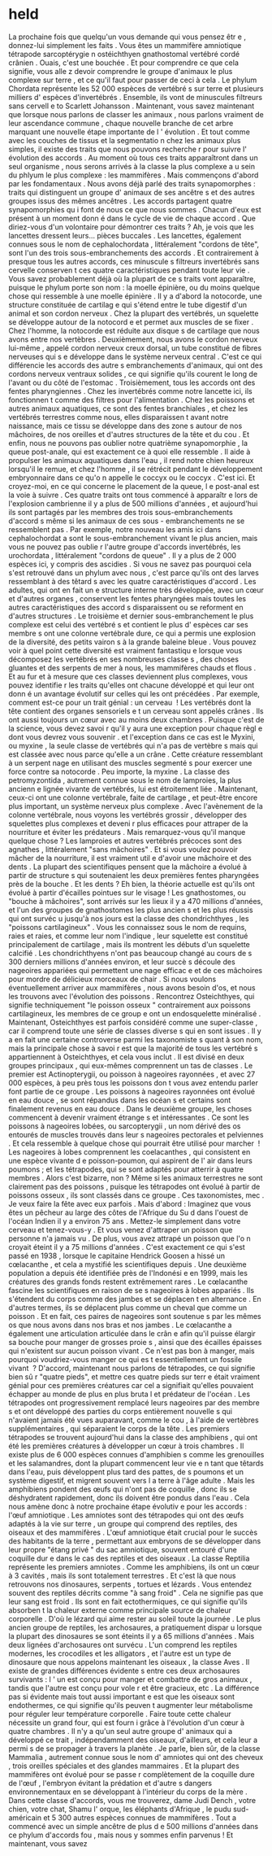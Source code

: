 # held

La prochaine fois que quelqu'un vous demande qui vous pensez êtr  e , donnez-lui simplement les faits . Vous êtes un mammifère amniotique tétrapode sarcoptérygie n ostéichthyen gnathostomal vertébré cordé crânien  . Ouais, c'est une bouchée . Et pour comprendre ce que cela signifie, vous alle z devoir comprendre le groupe d'animaux le plus complexe sur terre , et ce qu'il faut pour passer de ceci à cela . Le phylum Chordata représente les 52 000 espèces de vertébré s sur terre et plusieurs milliers d' espèces d'invertébrés . Ensemble, ils vont de minuscules filtreurs sans cervell  e to Scarlett Johansson . Maintenant, vous savez maintenant que lorsque nous parlons de classer les animaux , nous parlons vraiment de leur ascendance commune , chaque nouvelle branche de cet arbre marquant une nouvelle étape importante de l  ' évolution . Et tout comme avec les couches de tissus et la segmentatio n chez les animaux plus simples, il existe des traits que nous pouvons recherche r pour suivre l' évolution des accords . Au moment où tous ces traits apparaîtront dans un seul organisme , nous serons arrivés à la classe la plus complexe a u sein du phlyum le plus complexe : les mammifères . Mais commençons d'abord par les fondamentaux . Nous avons déjà parlé des traits synapomorphes  : traits qui distinguent un groupe d' animaux de ses ancêtre s et des autres groupes issus des mêmes ancêtres . Les accords partagent quatre synapomorphies qu  i font de nous ce que nous sommes . Chacun d'eux est présent à un moment donn  é dans le cycle de vie de chaque accord . Que diriez-vous d'un volontaire pour démontrer ces traits ? Ah, je vois que les lancettes dressent leurs... pièces buccales . Les lancettes, également connues sous le nom de cephalochordata , littéralement "cordons de tête", sont l'un des trois sous-embranchements des accords . Et contrairement à presque tous les autres accords, ces minuscule s filtreurs invertébrés sans cervelle conserven t ces quatre caractéristiques pendant toute leur vie . Vous savez probablement déjà où la plupart de ce s traits vont apparaître, puisque le phylum porte son nom  : la moelle épinière, ou du moins quelque chose qui ressemble   à une moelle épinière . Il y a d'abord la notocorde, une structure constituée de cartilag e qui s'étend entre le tube digestif d'un animal et son cordon nerveux . Chez la plupart des vertébrés, un squelette se développe autour de la notocord  e et permet aux muscles de se fixer . Chez l'homme, la notocorde est réduite aux disque s de cartilage que nous avons entre nos vertèbres . Deuxièmement, nous avons le cordon nerveux lui-même , appelé cordon nerveux creux dorsal, un tube constitué de fibres nerveuses qui s e développe dans le système nerveux central . C'est ce qui différencie les accords des autre s embranchements d'animaux, qui ont des cordons nerveux ventraux solides , ce qui signifie qu'ils courent le long de l'avant ou du côté de l'estomac . Troisièmement, tous les accords ont des fentes pharyngiennes . Chez les invertébrés comme notre lancette ici, ils fonctionnen  t comme des filtres pour l'alimentation . Chez les poissons et autres animaux aquatiques, ce sont des fentes branchiales , et chez les vertébrés terrestres comme nous, elles disparaissen t avant notre naissance, mais ce tissu se développe dans des zone s autour de nos mâchoires, de nos oreilles et d'autres structures de la tête et du cou . Et enfin, nous ne pouvons pas oublier notre quatrième synapomorphie , la queue post-anale, qui est exactement ce à quoi elle ressemble . Il aide à propulser les animaux aquatiques dans l'eau , il rend notre chien heureux lorsqu'il le remue, et chez l'homme , il se rétrécit pendant le développement embryonnaire dans ce qu'o  n appelle le coccyx ou le coccyx  . C'est ici.   Et croyez-moi, en ce qui concerne le placement de la queue, l  e post-anal est la voie à suivre . Ces quatre traits ont tous commencé à apparaîtr e lors de l'explosion cambrienne il y a plus de 500 millions d'années , et aujourd'hui ils sont partagés par les membres des trois sous-embranchements d'accord s même si les animaux de ces sous  - embranchements ne se ressemblent pas . Par exemple, notre nouveau  les amis ici dans cephalochordat a sont le sous-embranchement vivant le plus ancien, mais vous ne pouvez pas oublie r l'autre groupe d'accords invertébrés, les urochordata  , littéralement "cordons de queue" . Il y a plus de 2 000 espèces ici, y compris des ascidies . Si vous ne savez pas pourquoi cela s'est retrouvé dans un phylum avec nous , c'est parce qu'ils ont des larves ressemblant à des têtard s avec les quatre caractéristiques d'accord . Les adultes, qui ont en fait un e structure interne très développée, avec un cœur et d'autres organes , conservent les fentes pharyngées mais toutes les autres caractéristiques des accord s disparaissent ou se reforment en d'autres structures . Le troisième et dernier sous-embranchement le plus complexe est celui des vertébré s et contient le plus d' espèces car ses membre s ont une colonne vertébrale dure, ce qui  a permis une explosion de la diversité, des petits vairon  s à la grande baleine bleue . Vous pouvez voir à quel point cette diversité est vraiment fantastiqu e lorsque vous décomposez les vertébrés en ses nombreuses classe s , des choses gluantes et des serpents de mer à nous, les mammifères chauds et flous . Et au fur et à mesure que ces classes deviennent plus complexes, vous pouvez identifie r les traits qu'elles ont chacune développé et qui leur ont donn é un avantage évolutif sur celles qui les ont précédées . Par exemple, comment est-ce pour un trait génial : un cerveau  ! Les vertébrés dont la tête contient des organes sensoriels e  t un cerveau sont appelés crânes . Ils ont aussi toujours un cœur avec au moins deux chambres . Puisque c'est de la science, vous devez savoi r qu'il y aura une exception pour chaque règl e dont vous devrez vous souvenir . et l'exception dans ce cas est le Myxini, ou myxine , la seule classe de vertébrés qui n'a pas de vertèbre s mais qui est classée avec nous parce qu'elle a un crâne . Cette créature ressemblant à un serpent nage en utilisant des muscles segmenté s pour exercer une force contre sa notocorde  . Peu importe, la myxine . La classe des petromyzontida , autrement connue sous le nom de lamproies, la plus ancienn  e lignée vivante de vertébrés, lui est étroitement liée . Maintenant, ceux-ci ont une colonne vertébrale, faite de cartilage , et peut-être encore plus important, un système nerveux plus complexe . Avec l'avènement de la colonne vertébrale, nous voyons les vertébrés grossir , développer des squelettes plus complexes et deveni r plus efficaces pour attraper de la nourriture et éviter les prédateurs . Mais remarquez-vous qu'il manque quelque chose  ? Les lamproies et autres vertébrés précoces sont des agnathes  , littéralement "sans mâchoires" . Et si vous voulez pouvoir mâcher de la nourriture, il est vraiment util  e d'avoir une mâchoire et des dents . La plupart des scientifiques pensent que la mâchoire a évolué à partir de structure s qui soutenaient les deux premières fentes pharyngées près de la bouche . Et les dents ?  Eh bien, la théorie actuelle est qu'ils ont évolué   à partir d'écailles pointues sur le visage  ! Les gnathostomes, ou "bouche à mâchoires", sont arrivés sur les lieux il y  a 470 millions d'années, et l'un des groupes de gnathostomes les plus ancien s et les plus réussis qui ont survéc u jusqu'à nos jours est la classe des chondrichthyes  , les "poissons cartilagineux" . Vous les connaissez sous le nom de requins, raies et raies, et comme leur nom l'indique , leur squelette est constitué principalement de cartilage , mais ils montrent les débuts d'un squelette calcifié . Les chondrichthyens n'ont pas beaucoup changé au cours de s 300 derniers millions d'années environ, et leur succè s découle des nageoires appariées qui permettent une nage efficac e et de ces mâchoires pour mordre de délicieux morceaux de chair . Si nous voulons éventuellement arriver aux mammifères , nous avons besoin d'os, et nous les trouvons avec l'évolution des poissons . Rencontrez Osteichthyes, qui signifie techniquement "le poisson osseux " contrairement aux poissons cartilagineux, les membres de ce group  e ont un endosquelette minéralisé . Maintenant, Osteichthyes est parfois considéré comme une super-classe , car il comprend toute une série de classes diverse  s qui en sont issues . Il y a en fait une certaine controverse parmi les taxonomiste s quant à son nom, mais la principale chose à savoi r est que la majorité de tous les vertébré s appartiennent à Osteichthyes, et cela vous inclut . Il est divisé en deux groupes principaux , qui eux-mêmes comprennent un tas de classes . Le premier est Actinopterygii, ou poisson à nageoires rayonnées , et avec 27 000 espèces, à peu près tous les poissons don t vous avez entendu parler font partie de ce groupe . Les poissons à nageoires rayonnées ont évolué en eau douce  , se sont répandus dans les océan s et certains sont finalement revenus en eau douce . Dans le deuxième groupe, les choses commencent à devenir vraiment étrange  s et intéressantes . Ce sont les poissons à nageoires lobées, ou sarcopterygii , un nom dérivé des os entourés de muscles trouvés dans leur  s nageoires pectorales et pelviennes . Et cela ressemble à quelque chose qui pourrait être utilisé pour marcher   ! Les nageoires à lobes comprennent les coelacanthes  , qui consistent en une espèce vivante d e poisson-poumon, qui aspirent de l' air dans leurs poumons ; et les tétrapodes, qui se sont adaptés pour atterrir à quatre membres  . Alors c'est bizarre, non  ? Même si les animaux terrestres ne sont clairement pas des poissons , puisque les tétrapodes ont évolué à partir de poissons osseux  , ils sont classés dans ce groupe  . Ces taxonomistes, mec . Je veux faire la fête avec eux parfois  . Mais d'abord  : Imaginez que vous êtes un pêcheur au large des côtes de l'Afrique du Su d dans l'ouest de l'océan Indien il y a environ 75 ans . Mettez-le simplement dans votre cerveau et tenez-vous-y . Et vous venez d'attraper un poisson que personne n'a jamais vu . De plus, vous avez attrapé un poisson que l'o n croyait éteint il y a 75 millions d'années . C'est exactement ce qui s'est passé en 1938 , lorsque le capitaine Hendrick Goosen a hissé un cœlacanthe , et cela a mystifié les scientifiques depuis . Une deuxième population a depuis été identifiée près de l'Indonési e en 1999, mais les créatures des grands fonds restent extrêmement rares . Le cœlacanthe fascine les scientifiques en raison de se  s nageoires à lobes appariés . Ils s'étendent du corps comme des jambes et se déplacen  t en alternance . En d'autres termes, ils se déplacent plus comme un cheval que comme un poisson . Et en fait, ces paires de nageoires sont soutenue s par les mêmes os que nous avons dans nos bras et nos jambes . Le cœlacanthe a également une articulation articulée dans le crân e afin qu'il puisse élargir sa bouche pour manger de grosses proie s , ainsi que des écailles épaisses qui n'existent sur aucun poisson vivant . Ce n'est pas bon à manger, mais pourquoi voudriez-vous manger ce qui es  t essentiellement un fossile vivant  ? D'accord, maintenant nous parlons de tétrapodes, ce qui signifie bien sû r "quatre pieds", et mettre ces quatre pieds sur terr e était vraiment génial pour ces premières créatures car cel a signifiait qu'elles pouvaient échapper au monde de plus en plus bruta  l et prédateur de l'océan . Les tétrapodes ont progressivement remplacé leurs nageoires par des membre s et ont développé des parties du corps entièrement nouvelle s qui n'avaient jamais été vues auparavant, comme le cou , à l'aide de vertèbres supplémentaires , qui séparaient le corps de la tête . Les premiers tétrapodes se trouvent aujourd'hui dans la classe des amphibiens , qui ont été les premières créatures à développer un cœur à trois chambres . Il existe plus de 6 000 espèces connues d'amphibien s comme les grenouilles et les salamandres, dont la plupart commencent leur vie e n tant que têtards dans l'eau, puis développent plus tard des pattes, de s poumons et un système digestif, et migrent souvent vers l  a terre à l'âge adulte . Mais les amphibiens pondent des œufs qui n'ont pas de coquille , donc ils se déshydratent rapidement, donc ils doivent être pondus dans l'eau . Cela nous amène donc à notre prochaine étape évolutiv  e pour les accords : l'œuf amniotique . Les amniotes sont des tétrapodes qui ont des œufs adaptés à la vie sur terre , un groupe qui comprend des reptiles, des oiseaux et des mammifères . L'œuf amniotique était crucial pour le succès des habitants de la terre , permettant aux embryons de se développer dans leur propre "étang privé " du sac amniotique, souvent entouré d'une coquille dur  e dans le cas des reptiles et des oiseaux . La classe Reptilia représente les premiers amniotes . Comme les amphibiens, ils ont un cœur à 3 cavités  , mais ils sont totalement terrestres . Et c'est là que nous retrouvons nos dinosaures, serpents  , tortues et lézards . Vous entendez souvent des reptiles décrits comme "à sang froid" . Cela ne signifie pas que leur sang est froid . Ils sont en fait ectothermiques, ce qui signifie qu'ils absorben t la chaleur externe comme principale source de chaleur corporelle . D'où le lézard qui aime rester au soleil toute la journée . Le plus ancien groupe de reptiles, les archosaures, a pratiquement dispar u lorsque la plupart des dinosaures se sont éteints il y a 65 millions d'années . Mais deux lignées d'archosaures ont survécu . L'un comprend les reptiles modernes, les crocodiles et les alligators , et l'autre est un type de dinosaure que nous appelons maintenant les oiseaux  , la classe Aves  . Il existe de grandes différences évidente s entre ces deux archosaures survivants : l ' un est conçu pour manger et combattre de gros animaux , tandis que l'autre est conçu pour vole  r et être gracieux, etc . La différence pas si évidente mais tout aussi important e est que les oiseaux sont endothermes, ce qui signifie qu'ils peuven t augmenter leur métabolisme pour réguler leur température corporelle . Faire toute cette chaleur nécessite un grand four, qui est fourn i grâce à l'évolution d'un cœur à quatre chambres . Il n'y a qu'un seul autre groupe d' animaux qui a développé ce trait , indépendamment des oiseaux, d'ailleurs, et cela leur a permi  s de se propager à travers la planète . Je parle, bien sûr, de la classe Mammalia , autrement connue sous le nom d' amniotes qui ont des cheveux , trois oreilles spéciales et des glandes mammaires . Et la plupart des mammifères ont évolué pour se passe  r complètement de la coquille dure de l'œuf , l'embryon évitant la prédation et d'autre s dangers environnementaux en se développant à l'intérieur du corps de la mère . Dans cette classe d'accords, vous me trouverez, dame Judi Dench , votre chien, votre chat, Shamu l' orque, les éléphants d'Afrique , le pudu sud-américain et 5 300 autres espèces connues de mammifères . Tout a commencé avec un simple ancêtre de plus d e 500 millions d'années dans ce phylum d'accords fou  , mais nous y sommes enfin parvenus  ! Et maintenant, vous savez
